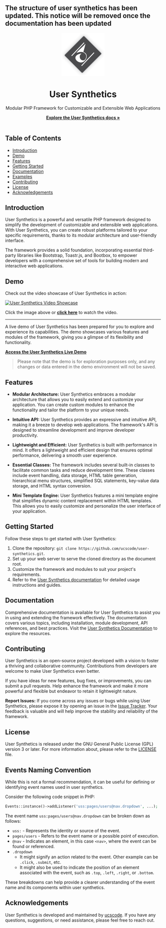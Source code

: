 ## The structure of user synthetics has been updated. This notice will be removed once the documentation has been updated

<div align="center">
	<img src="uss-core/assets/images/origin.png" alt="User Synthetics Logo" width="140">
	<h1>User Synthetics</h1>
	<p>Modular PHP Framework for Customizable and Extensible Web Applications</p>
	<a href="https://uss.ucscode.me/docs"><strong>Explore the User Synthetics docs »</strong></a>
	<br>
	<br>
</div>

## Table of Contents

- [Introduction](#introduction)
- [Demo](#demo)
- [Features](#features)
- [Getting Started](#getting-started)
- [Documentation](#documentation)
- [Examples](#examples)
- [Contributing](#contributing)
- [License](#license)
- [Acknowledgements](#acknowledgements)

## Introduction

User Synthetics is a powerful and versatile PHP framework designed to simplify the development of customizable and extensible web applications. With User Synthetics, you can create robust platforms tailored to your specific requirements, thanks to its modular architecture and user-friendly interface.

The framework provides a solid foundation, incorporating essential third-party libraries like Bootstrap, Toastr.js, and Bootbox, to empower developers with a comprehensive set of tools for building modern and interactive web applications.

## Demo

Check out the video showcase of User Synthetics in action:

[![User Synthetics Video Showcase](https://i.ibb.co/9wyFmLT/1677511496611.png)](https://uss.ucscode.me/videos)

Click the image above or <a href='https://uss.ucscode.me/videos' target='_blank'>**click here**</a> to watch the video.

---

A live demo of User Synthetics has been prepared for you to explore and experience its capabilities. The demo showcases various features and modules of the framework, giving you a glimpse of its flexibility and functionality.

**[Access the User Synthetics Live Demo](https://uss.ucscode.me/demo)**

> Please note that the demo is for exploration purposes only, and any changes or data entered in the demo environment will not be saved.

## Features

- **Modular Architecture:** User Synthetics embraces a modular architecture that allows you to easily extend and customize your application. You can create custom modules to enhance the functionality and tailor the platform to your unique needs.

- **Intuitive API:** User Synthetics provides an expressive and intuitive API, making it a breeze to develop web applications. The framework's API is designed to streamline development and improve developer productivity.

- **Lightweight and Efficient:** User Synthetics is built with performance in mind. It offers a lightweight and efficient design that ensures optimal performance, delivering a smooth user experience.

- **Essential Classes:** The framework includes several built-in classes to facilitate common tasks and reduce development time. These classes include event handling, data storage, HTML table generation, hierarchical menu structures, simplified SQL statements, key-value data storage, and HTML syntax conversion.

- **Mini Template Engine:** User Synthetics features a mini template engine that simplifies dynamic content replacement within HTML templates. This allows you to easily customize and personalize the user interface of your application.

## Getting Started

Follow these steps to get started with User Synthetics:

1. Clone the repository: `git clone https://github.com/ucscode/user-synthetics.git`.
2. Set up your web server to serve the cloned directory as the document root.
3. Customize the framework and modules to suit your project's requirements.
4. Refer to the [User Synthetics documentation](https://uss.ucscode.me/docs) for detailed usage instructions and guides.

## Documentation

Comprehensive documentation is available for User Synthetics to assist you in using and extending the framework effectively. The documentation covers various topics, including installation, module development, API references, and best practices. Visit the [User Synthetics Documentation](https://uss.ucscode.me/docs) to explore the resources.

## Contributing

User Synthetics is an open-source project developed with a vision to foster a thriving and collaborative community. Contributions from developers are welcome to make User Synthetics even better. 

If you have ideas for new features, bug fixes, or improvements, you can submit a pull requests. Help enhance the framework and make it more powerful and flexible but endeavor to retain it lightweight nature.

**Report Issues:** If you come across any issues or bugs while using User Synthetics, please expose it by opening an issue in the [Issue Tracker](https://github.com/ucscode/user-synthetics/issues). Your feedback is valuable and will help improve the stability and reliability of the framework.

## License

User Synthetics is released under the GNU General Public License (GPL) version 3 or later. For more information about, please refer to the [LICENSE](https://www.gnu.org/licenses/gpl-3.0.html) file.

## Events Naming Convention

While this is not a formal recommendation, it can be useful for defining or identifying event names used in user synthetics. 

Consider the following code snippet in PHP:

```php
Events::instance()->addListener('uss:pages/users@nav.dropdown', ...);
```

The event name `uss:pages/users@nav.dropdown` can be broken down as follows:

- `uss:` - Represents the identity or source of the event.
- `pages/users` - Refers to the event name or a possible point of execution.
- `@nav` - Indicates an element, in this case `<nav>`, where the event can be found or referenced.
- `.dropdown` 
  - It might signify an action related to the event. Other example can be `.click`, `.submit`, etc.
  - It might also be used to indicate the position of an element associated with the event, such as `.top`, `.left`, `.right`, or `.bottom`.

These breakdowns can help provide a clearer understanding of the event name and its components within user synthetics.

## Acknowledgements

User Synthetics is developed and maintained by [ucscode](https://ucscode.me). If you have any questions, suggestions, or need assistance, please feel free to reach out.

